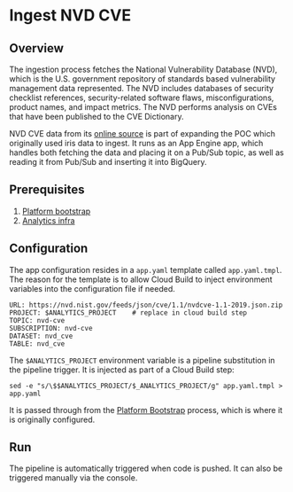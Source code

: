 # Ingest NVD CVE

## Overview

The ingestion process fetches the National Vulnerability Database (NVD), which is the U.S. government repository of standards based vulnerability management data represented. The NVD includes databases of security checklist references, security-related software flaws, misconfigurations, product names, and impact metrics. The NVD performs analysis on CVEs that have been published to the CVE Dictionary.

NVD CVE data from its [online source](https://nvd.nist.gov/vuln/data-feeds) is part of expanding the POC which originally used iris data to ingest. It runs as an App Engine app, which handles both fetching the data and placing it on a Pub/Sub topic, as well as reading it from Pub/Sub and inserting it into BigQuery.

## Prerequisites

1. [Platform bootstrap](https://github.com/automationlogic/platform-bootstrap)
2. [Analytics infra](https://github.com/automationlogic/analytics-infra)

## Configuration

The app configuration resides in a `app.yaml` template called `app.yaml.tmpl`. The reason for the template is to allow Cloud Build to inject environment variables into the configuration file if needed.

```
URL: https://nvd.nist.gov/feeds/json/cve/1.1/nvdcve-1.1-2019.json.zip
PROJECT: $ANALYTICS_PROJECT    # replace in cloud build step
TOPIC: nvd-cve
SUBSCRIPTION: nvd-cve
DATASET: nvd_cve
TABLE: nvd_cve
```

The `$ANALYTICS_PROJECT` environment variable is a pipeline substitution in the pipeline trigger. It is injected as part of a Cloud Build step:

`sed -e "s/\$$ANALYTICS_PROJECT/$_ANALYTICS_PROJECT/g" app.yaml.tmpl > app.yaml`

It is passed through from the [Platform Bootstrap](https://github.com/automationlogic/platform-bootstrap) process, which is where it is originally configured.

## Run

The pipeline is automatically triggered when code is pushed. It can also be triggered manually via the console.
